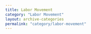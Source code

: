 ```yaml
---
title: Labor Movement
category: "Labor Movement"
layout: archive-categories
permalink: "category/labor-movement"
---
```

